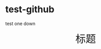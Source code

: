 # test-github
test one down

<p align="center">
    <font size="6" face="SimHei">
    标题
    </font>
    <br/>
</p>